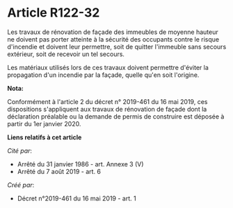 # Article R122-32

Les travaux de rénovation de façade des immeubles de moyenne hauteur ne doivent pas porter atteinte à la sécurité des
occupants contre le risque d'incendie et doivent leur permettre, soit de quitter l'immeuble sans secours extérieur, soit de
recevoir un tel secours.

Les matériaux utilisés lors de ces travaux doivent permettre d'éviter la propagation d'un incendie par la façade, quelle
qu'en soit l'origine.

**Nota:**

Conformément à l'article 2 du décret n° 2019-461 du 16 mai 2019, ces dispositions s'appliquent aux travaux de rénovation de
façade dont la déclaration préalable ou la demande de permis de construire est déposée à partir du 1er janvier 2020.

**Liens relatifs à cet article**

_Cité par_:

  - Arrêté du 31 janvier 1986 - art. Annexe 3 (V)
  - Arrêté du 7 août 2019 - art. 6

_Créé par_:

  - Décret n°2019-461 du 16 mai 2019 - art. 1
